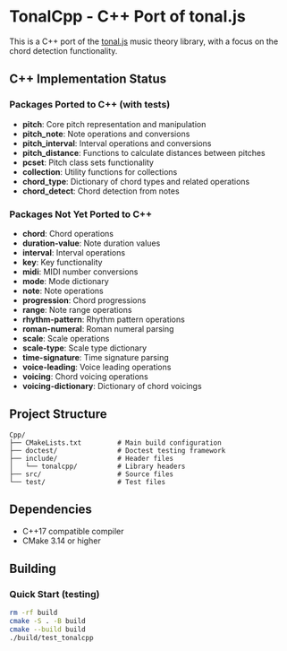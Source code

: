 # TonalCpp - C++ Port of tonal.js

This is a C++ port of the [tonal.js](https://github.com/tonaljs/tonal) music theory library, with a focus on the chord detection functionality.

## C++ Implementation Status

### Packages Ported to C++ (with tests)
- **pitch**: Core pitch representation and manipulation
- **pitch_note**: Note operations and conversions
- **pitch_interval**: Interval operations and conversions
- **pitch_distance**: Functions to calculate distances between pitches
- **pcset**: Pitch class sets functionality
- **collection**: Utility functions for collections
- **chord_type**: Dictionary of chord types and related operations
- **chord_detect**: Chord detection from notes

### Packages Not Yet Ported to C++
- **chord**: Chord operations
- **duration-value**: Note duration values
- **interval**: Interval operations
- **key**: Key functionality
- **midi**: MIDI number conversions
- **mode**: Mode dictionary
- **note**: Note operations
- **progression**: Chord progressions
- **range**: Note range operations
- **rhythm-pattern**: Rhythm pattern operations
- **roman-numeral**: Roman numeral parsing
- **scale**: Scale operations
- **scale-type**: Scale type dictionary
- **time-signature**: Time signature parsing
- **voice-leading**: Voice leading operations
- **voicing**: Chord voicing operations
- **voicing-dictionary**: Dictionary of chord voicings

## Project Structure

```
Cpp/
├── CMakeLists.txt         # Main build configuration
├── doctest/               # Doctest testing framework 
├── include/               # Header files 
│   └── tonalcpp/          # Library headers
├── src/                   # Source files
└── test/                  # Test files
```

## Dependencies

- C++17 compatible compiler
- CMake 3.14 or higher

## Building

### Quick Start (testing)

```bash
rm -rf build
cmake -S . -B build
cmake --build build
./build/test_tonalcpp
```